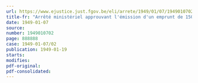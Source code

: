 ```yaml
---
url: https://www.ejustice.just.fgov.be/eli/arrete/1949/01/07/1949010702/justel
title-fr: "Arrêté ministériel approuvant l'émission d'un emprunt de 150 000 000 de francs par le Fonds national d'Aide au Rééquipement ménager des Travailleurs"
date: 1949-01-07
source:
number: 1949010702
page: 888888
case: 1949-01-07/02
publication: 1949-01-19
starts:
modifies:
pdf-original:
pdf-consolidated:
---
```


